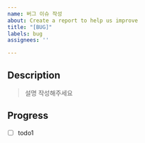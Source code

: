 ```yaml
---
name: 버그 이슈 작성
about: Create a report to help us improve
title: "[BUG]"
labels: bug
assignees: ''

---
```


## Description
> 설명 작성해주세요

## Progress
- [ ] todo1
